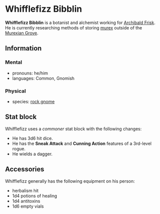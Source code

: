 # Whifflefizz Bibblin

**Whifflefizz Bibblin** is a botanist and alchemist working for [Archibald Frisk](archibald-frisk.md). He is currently researching methods of storing [murex](../../../../ch-6-mote-treasures/murex/murex.md) outside of the [Murexian Grove](../../../../ch-4-esterfell-gazetteer/lenya/murexian-grove.md).

## Information

### Mental

- pronouns: he/him
- languages: Common, Gnomish

### Physical

- species: [rock gnome](../../../../ch-5-character-options/species/gnome.md#rock-gnome)

## Stat block

Whifflefizz uses a _commoner_ stat block with the following changes:

- He has 3d6 hit dice.
- He has the **Sneak Attack** and **Cunning Action** features of a 3rd-level rogue.
- He wields a dagger.

## Accessories

Whifflefizz generally has the following equipment on his person:

- herbalism hit
- 1d4 potions of healing
- 1d4 antitoxins
- 1d6 empty vials
